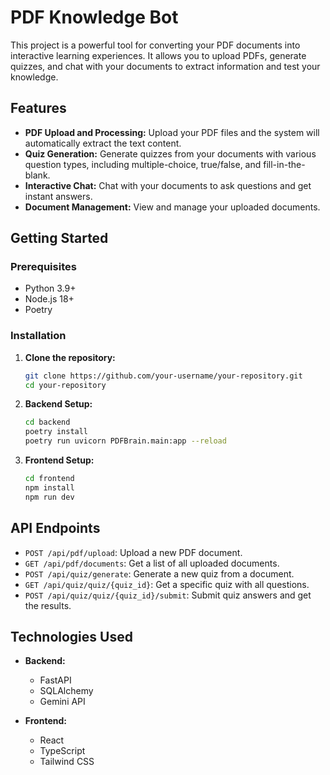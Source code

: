 # PDF Knowledge Bot

This project is a powerful tool for converting your PDF documents into interactive learning experiences. It allows you to upload PDFs, generate quizzes, and chat with your documents to extract information and test your knowledge.

## Features

- **PDF Upload and Processing:** Upload your PDF files and the system will automatically extract the text content.
- **Quiz Generation:** Generate quizzes from your documents with various question types, including multiple-choice, true/false, and fill-in-the-blank.
- **Interactive Chat:** Chat with your documents to ask questions and get instant answers.
- **Document Management:** View and manage your uploaded documents.

## Getting Started

### Prerequisites

- Python 3.9+
- Node.js 18+
- Poetry

### Installation

1. **Clone the repository:**

   ```bash
   git clone https://github.com/your-username/your-repository.git
   cd your-repository
   ```

2. **Backend Setup:**

   ```bash
   cd backend
   poetry install
   poetry run uvicorn PDFBrain.main:app --reload
   ```

3. **Frontend Setup:**

   ```bash
   cd frontend
   npm install
   npm run dev
   ```

## API Endpoints

- `POST /api/pdf/upload`: Upload a new PDF document.
- `GET /api/pdf/documents`: Get a list of all uploaded documents.
- `POST /api/quiz/generate`: Generate a new quiz from a document.
- `GET /api/quiz/quiz/{quiz_id}`: Get a specific quiz with all questions.
- `POST /api/quiz/quiz/{quiz_id}/submit`: Submit quiz answers and get the results.

## Technologies Used

- **Backend:**
  - FastAPI
  - SQLAlchemy
  - Gemini API

- **Frontend:**
  - React
  - TypeScript
  - Tailwind CSS
